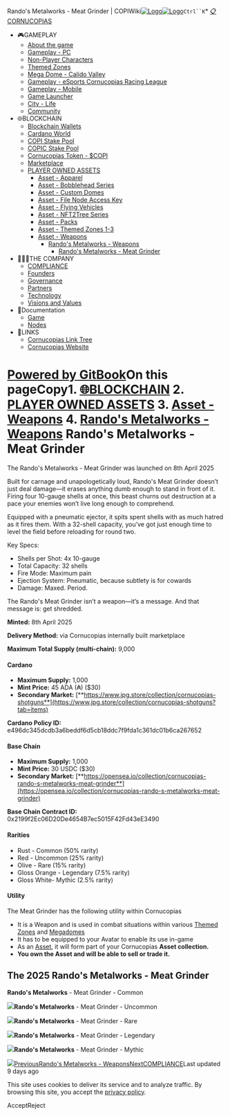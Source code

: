 Rando's Metalworks - Meat Grinder | COPIWiki[![Logo](https://copiwiki.cornucopias.io/~gitbook/image?url=https%3A%2F%2F1762761122-files.gitbook.io%2F%7E%2Ffiles%2Fv0%2Fb%2Fgitbook-x-prod.appspot.com%2Fo%2Forganizations%252FVpfHHIHQI6ROs7kspCfa%252Fsites%252Fsite_dzbNR%252Flogo%252FxczoLfMLSrLZyl8UxDSg%252FCornucopias_Logo-White-Medium.png%3Falt%3Dmedia%26token%3Dcfef2e74-c264-4b9d-bc1c-d89788f5dc9c&width=260&dpr=4&quality=100&sign=ce383b9c&sv=2)![Logo](https://copiwiki.cornucopias.io/~gitbook/image?url=https%3A%2F%2F1762761122-files.gitbook.io%2F%7E%2Ffiles%2Fv0%2Fb%2Fgitbook-x-prod.appspot.com%2Fo%2Forganizations%252FVpfHHIHQI6ROs7kspCfa%252Fsites%252Fsite_dzbNR%252Flogo%252FxczoLfMLSrLZyl8UxDSg%252FCornucopias_Logo-White-Medium.png%3Falt%3Dmedia%26token%3Dcfef2e74-c264-4b9d-bc1c-d89788f5dc9c&width=260&dpr=4&quality=100&sign=ce383b9c&sv=2)](/)`Ctrl``K`* [📋CORNUCOPIAS](/)
* 🎮GAMEPLAY
	+ [About the game](/gameplay/about-the-game)
	+ [Gameplay - PC](/gameplay/gameplay-pc)
	+ [Non-Player Characters](/gameplay/non-player-characters)
	+ [Themed Zones](/gameplay/themed-zones)
	+ [Mega Dome - Calido Valley](/gameplay/mega-dome-calido-valley)
	+ [Gameplay - eSports Cornucopias Racing League](/gameplay/gameplay-esports-cornucopias-racing-league)
	+ [Gameplay - Mobile](/gameplay/gameplay-mobile)
	+ [Game Launcher](/gameplay/game-launcher)
	+ [City - Life](/gameplay/city-life)
	+ [Community](/gameplay/community)
* 🌐BLOCKCHAIN
	+ [Blockchain Wallets](/blockchain/blockchain-wallets)
	+ [Cardano World](/blockchain/cardano-world)
	+ [COPI Stake Pool](/blockchain/copi-stake-pool)
	+ [COPIC Stake Pool](/blockchain/copic-stake-pool)
	+ [Cornucopias Token - $COPI](/blockchain/cornucopias-token-usdcopi)
	+ [Marketplace](/blockchain/marketplace)
	+ [PLAYER OWNED ASSETS](/blockchain/player-owned-assets)
		- [Asset - Apparel](/blockchain/player-owned-assets/asset-apparel)
		- [Asset - Bobblehead Series](/blockchain/player-owned-assets/asset-bobblehead-series)
		- [Asset - Custom Domes](/blockchain/player-owned-assets/asset-custom-domes)
		- [Asset - File Node Access Key](/blockchain/player-owned-assets/asset-file-node-access-key)
		- [Asset - Flying Vehicles](/blockchain/player-owned-assets/asset-flying-vehicles)
		- [Asset - NFT2Tree Series](/blockchain/player-owned-assets/asset-nft2tree-series)
		- [Asset - Packs](/blockchain/player-owned-assets/asset-packs)
		- [Asset - Themed Zones 1-3](/blockchain/player-owned-assets/asset-themed-zones-1-3)
		- [Asset - Weapons](/blockchain/player-owned-assets/asset-weapons)
			* [Rando's Metalworks - Weapons](/blockchain/player-owned-assets/asset-weapons/randos-metalworks-weapons)
				+ [Rando's Metalworks - Meat Grinder](/blockchain/player-owned-assets/asset-weapons/randos-metalworks-weapons/randos-metalworks-meat-grinder)
* 🧑‍🤝‍🧑THE COMPANY
	+ [COMPLIANCE](/the-company/compliance)
	+ [Founders](/the-company/founders)
	+ [Governance](/the-company/governance)
	+ [Partners](/the-company/partners)
	+ [Technology](/the-company/technology)
	+ [Visions and Values](/the-company/visions-and-values)
* 📖Documentation
	+ [Game](/documentation/game)
	+ [Nodes](/documentation/nodes)
* 🔗LINKS
	+ [Cornucopias Link Tree](https://linktr.ee/cornucopias.game)
	+ [Cornucopias Website](https://www.cornucopias.io)

[Powered by GitBook](https://www.gitbook.com/?utm_source=content&utm_medium=trademark&utm_campaign=PQmCVki2WHg9QcW9pdrX)On this pageCopy1. [🌐BLOCKCHAIN](/blockchain)
2. [PLAYER OWNED ASSETS](/blockchain/player-owned-assets)
3. [Asset - Weapons](/blockchain/player-owned-assets/asset-weapons)
4. [Rando's Metalworks - Weapons](/blockchain/player-owned-assets/asset-weapons/randos-metalworks-weapons)
Rando's Metalworks - Meat Grinder
=================================

The Rando's Metalworks - Meat Grinder was launched on 8th April 2025

Built for carnage and unapologetically loud, Rando's Meat Grinder doesn’t just deal damage—it erases anything dumb enough to stand in front of it. Firing four 10-gauge shells at once, this beast churns out destruction at a pace your enemies won’t live long enough to comprehend.

Equipped with a pneumatic ejector, it spits spent shells with as much hatred as it fires them. With a 32-shell capacity, you’ve got just enough time to level the field before reloading for round two.

Key Specs:

* Shells per Shot: 4x 10-gauge
* Total Capacity: 32 shells
* Fire Mode: Maximum pain
* Ejection System: Pneumatic, because subtlety is for cowards
* Damage: Maxed. Period.


The Rando's Meat Grinder isn’t a weapon—it’s a message. And that message is: get shredded.

**Minted:** 8th April 2025

**Delivery Method:** via Cornucopias internally built marketplace

**Maximum Total Supply (multi-chain):** 9,000

#### **Cardano**

* **Maximum Supply:** 1,000
* **Mint Price:** 45 ADA (₳) ($30)
* **Secondary Market:** [**https://www.jpg.store/collection/cornucopias-shotguns**](https://www.jpg.store/collection/cornucopias-shotguns?tab=items)

**Cardano Policy ID:** e496dc345dcdb3a6beddf6d5cb18ddc7f9fda1c361dc01b6ca267652

#### **Base Chain**

* **Maximum Supply:** 1,000
* **Mint Price:** 30 USDC ($30)
* **Secondary Market:** [**https://opensea.io/collection/cornucopias-rando-s-metalworks-meat-grinder**](https://opensea.io/collection/cornucopias-rando-s-metalworks-meat-grinder)

**Base Chain Contract ID:** 0x2199f2Ec06D20De4654B7ec5015F42Fd43eE3490

#### Rarities

* Rust - Common (50% rarity)
* Red - Uncommon (25% rarity)
* Olive - Rare (15% rarity)
* Gloss Orange - Legendary (7.5% rarity)
* Gloss White- Mythic (2.5% rarity)

#### Utility

The Meat Grinder has the following utility within Cornucopias

* It is a Weapon and is used in combat situations within various [Themed Zones](/gameplay/themed-zones) and [Megadomes](/gameplay/gameplay-pc/custom-domes/mega-domes)
* It has to be equipped to your Avatar to enable its use in-game
* As an [Asset](/blockchain/player-owned-assets), it will form part of your Cornucopias **Asset collection.**
* **You own the Asset and will be able to sell or trade it.**

The 2025 Rando's Metalworks - Meat Grinder
------------------------------------------

**Rando's Metalworks** - Meat Grinder - Common

![](https://copiwiki.cornucopias.io/~gitbook/image?url=https%3A%2F%2F4046923609-files.gitbook.io%2F%7E%2Ffiles%2Fv0%2Fb%2Fgitbook-x-prod.appspot.com%2Fo%2Fspaces%252FPQmCVki2WHg9QcW9pdrX%252Fuploads%252FkknJ4MIr2hTXo8Lw8XEo%252Fimage.png%3Falt%3Dmedia%26token%3Dd7daa014-c107-4e38-808f-b4590b7c6692&width=768&dpr=4&quality=100&sign=1a4512a4&sv=2)**Rando's Metalworks** - Meat Grinder - Uncommon

![](https://copiwiki.cornucopias.io/~gitbook/image?url=https%3A%2F%2F4046923609-files.gitbook.io%2F%7E%2Ffiles%2Fv0%2Fb%2Fgitbook-x-prod.appspot.com%2Fo%2Fspaces%252FPQmCVki2WHg9QcW9pdrX%252Fuploads%252F17jx4DiqLVHAqYWedhWK%252Fimage.png%3Falt%3Dmedia%26token%3D89d8c222-5870-4a1e-bbc3-811bdc7c789b&width=768&dpr=4&quality=100&sign=2c260513&sv=2)**Rando's Metalworks** - Meat Grinder - Rare

![](https://copiwiki.cornucopias.io/~gitbook/image?url=https%3A%2F%2F4046923609-files.gitbook.io%2F%7E%2Ffiles%2Fv0%2Fb%2Fgitbook-x-prod.appspot.com%2Fo%2Fspaces%252FPQmCVki2WHg9QcW9pdrX%252Fuploads%252FyduPF87rofvRmEKe0Mf5%252Fimage.png%3Falt%3Dmedia%26token%3D6248542e-9ad1-4380-87ed-44fe4b399d89&width=768&dpr=4&quality=100&sign=93b9a199&sv=2)**Rando's Metalworks** - Meat Grinder - Legendary

![](https://copiwiki.cornucopias.io/~gitbook/image?url=https%3A%2F%2F4046923609-files.gitbook.io%2F%7E%2Ffiles%2Fv0%2Fb%2Fgitbook-x-prod.appspot.com%2Fo%2Fspaces%252FPQmCVki2WHg9QcW9pdrX%252Fuploads%252FSq4RTtUPsypC77b78JrM%252Fimage.png%3Falt%3Dmedia%26token%3D6fab4086-dbf7-447f-93ad-78cd18c12d53&width=768&dpr=4&quality=100&sign=daf9ea83&sv=2)**Rando's Metalworks** - Meat Grinder - Mythic

![](https://copiwiki.cornucopias.io/~gitbook/image?url=https%3A%2F%2F4046923609-files.gitbook.io%2F%7E%2Ffiles%2Fv0%2Fb%2Fgitbook-x-prod.appspot.com%2Fo%2Fspaces%252FPQmCVki2WHg9QcW9pdrX%252Fuploads%252F5PzL21aCbW5s6Jmlh3LH%252Fimage.png%3Falt%3Dmedia%26token%3D721bbcbc-14ae-4368-9af1-c161ca9b0a6a&width=768&dpr=4&quality=100&sign=1e7220c0&sv=2)[PreviousRando's Metalworks - Weapons](/blockchain/player-owned-assets/asset-weapons/randos-metalworks-weapons)[NextCOMPLIANCE](/the-company/compliance)Last updated 9 days ago

This site uses cookies to deliver its service and to analyze traffic. By browsing this site, you accept the [privacy policy](https://www.cornucopias.io/privacy-policy).

AcceptReject